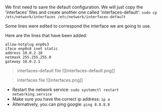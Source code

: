 We first need to save the default configuration. We will just copy the 'interfaces' files and create another one called 'interfaces-default':
`sudo cp /etc/network/interfaces /etc/network/interfaces-default`

Some lines were edited to correspond the interface we are going to use.

Here are the lines that have been added:
```
allow-hotplug enp0s3
iface enp0s8 inet static
address 10.0.2.10
netmask 255.255.255.0
gateway 10.0.2.1
```

>interfaces-default file
>![[interfaces-default.png]]

>interfaces file
>![[interfaces.png]]

- Restart the network service: `sudo systemctl restart networking.service`
- Make sure you have the correct ip address: `ip a`
- Alternatively, you can ping google: `ping 8.8.8.8`